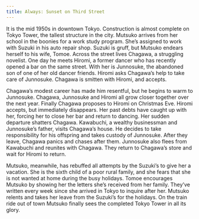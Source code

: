 ```yaml
---
title: Always: Sunset on Third Street
---
```

It is the mid 1950s in downtown Tokyo. Construction is almost complete on Tokyo Tower, the tallest structure in the city. Mutsuko arrives from her school in the boonies for a work study program. She’s assigned to work with Suzuki in his auto repair shop. Suzuki is gruff, but Mutsuko endears herself to his wife, Tomoe. Across the street lives Chagawa, a struggling novelist. One day he meets Hiromi, a former dancer who has recently opened a bar on the same street. With her is Junnosuke, the abandoned son of one of her old dancer friends. Hiromi asks Chagawa’s help to take care of Junnosuke. Chagawa is smitten with Hiromi, and accepts.

Chagawa’s modest career has made him resentful, but he begins to warm to Junnosuke. Chagawa, Junnosuke and Hiromi all grow closer together over the next year. Finally Chagawa proposes to Hiromi on Christmas Eve. Hiromi accepts, but immediately disappears. Her past debts have caught up with her, forcing her to close her bar and return to dancing. Her sudden departure shatters Chagawa. Kawabuchi, a wealthy businessman and Junnosuke’s father, visits Chagawa’s house. He decides to take responsibility for his offspring and takes custody of Junnosuke. After they leave, Chagawa panics and chases after them. Junnosuke also flees from Kawabuchi and reunites with Chagawa. They return to Chagawa’s store and wait for Hiromi to return.

Mutsuko, meanwhile, has rebuffed all attempts by the Suzuki’s to give her a vacation. She is the sixth child of a poor rural family, and she fears that she is not wanted at home during the busy holidays. Tomoe encourages Mutsuko by showing her the letters she’s received from her family. They’ve written every week since she arrived in Tokyo to inquire after her. Mutsuko relents and takes her leave from the Suzuki’s for the holidays. On the train ride out of town Mutsuko finally sees the completed Tokyo Tower in all its glory.